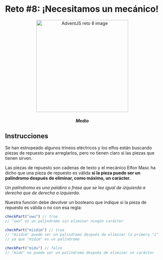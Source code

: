 # Reto #8: ¡Necesitamos un mecánico!

<div align="center">
  <img src="https://adventjs.dev/challenges-2022/8.svg" alt="AdventJS reto 8 image" width="300px">
  <h5 style="font-weight:bold;" >Medio</h5>
</div>

## Instrucciones
Se han estropeado algunos trineos eléctricos y los elfos están buscando piezas de repuesto para arreglarlos, pero no tienen claro si las piezas que tienen sirven.

Las piezas de repuesto son cadenas de texto y el mecánico Elfon Masc ha dicho que una pieza de repuesto es válida **si la pieza puede ser un palíndromo después de eliminar, como máximo, un carácter.**

_Un palíndromo es una palabra o frase que se lee igual de izquierda a derecha que de derecha a izquierda._

Nuestra función debe devolver un booleano que indique si la pieza de repuesto es válida o no con esa regla:

```js
checkPart("uwu") // true
// "uwu" es un palíndromo sin eliminar ningún carácter

checkPart("miidim") // true
// "miidim" puede ser un palíndromo después de eliminar la primera "i"
// ya que "midim" es un palíndromo

checkPart("midu") // false
// "midu" no puede ser un palíndromo después de eliminar un carácter
```
